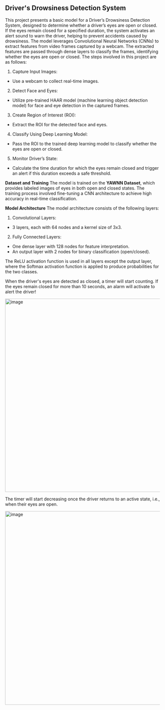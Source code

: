 ## **Driver's Drowsiness Detection System**

This project presents a basic model for a Driver’s Drowsiness Detection System, designed to determine whether a driver’s eyes are open or closed. If the eyes remain closed for a specified duration, the system activates an alert sound to warn the driver, helping to prevent accidents caused by drowsiness.
The model leverages Convolutional Neural Networks (CNNs) to extract features from video frames captured by a webcam. The extracted features are passed through dense layers to classify the frames, identifying whether the eyes are open or closed. The steps involved in this project are as follows:

1. Capture Input Images:
- Use a webcam to collect real-time images.
2. Detect Face and Eyes:
- Utilize pre-trained HAAR model (machine learning object detection model) for face and eye detection in the captured frames.
3. Create Region of Interest (ROI):
- Extract the ROI for the detected face and eyes.
4. Classify Using Deep Learning Model:
- Pass the ROI to the trained deep learning model to classify whether the eyes are open or closed.
5. Monitor Driver’s State:
- Calculate the time duration for which the eyes remain closed and trigger an alert if this duration exceeds a safe threshold.

**Dataset and Training**
The model is trained on the **YAWNN Dataset**, which provides labeled images of eyes in both open and closed states. The training process involved fine-tuning a CNN architecture to achieve high accuracy in real-time classification.

**Model Architecture**
The model architecture consists of the following layers:

1. Convolutional Layers:
- 3 layers, each with 64 nodes and a kernel size of 3x3.
2. Fully Connected Layers:
- One dense layer with 128 nodes for feature interpretation.
- An output layer with 2 nodes for binary classification (open/closed).

The ReLU activation function is used in all layers except the output layer, where the Softmax activation function is applied to produce probabilities for the two classes.

When the driver's eyes are detected as closed, a timer will start counting. If the eyes remain closed for more than 10 seconds, an alarm will activate to alert the driver!

<img width="627" alt="image" src="https://github.com/user-attachments/assets/aaee4fd4-3a57-4315-9c1d-7f199d80e621" />

The timer will start decreasing once the driver returns to an active state, i.e., when their eyes are open.

<img width="628" alt="image" src="https://github.com/user-attachments/assets/831d33cb-343a-461d-9de6-50c4cfe909f0" />

